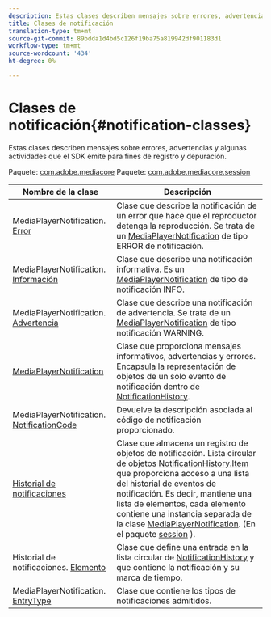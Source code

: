 ```yaml
---
description: Estas clases describen mensajes sobre errores, advertencias y algunas actividades que el SDK emite para fines de registro y depuración.
title: Clases de notificación
translation-type: tm+mt
source-git-commit: 89bdda1d4bd5c126f19ba75a819942df901183d1
workflow-type: tm+mt
source-wordcount: '434'
ht-degree: 0%

---
```



# Clases de notificación{#notification-classes}

Estas clases describen mensajes sobre errores, advertencias y algunas actividades que el SDK emite para fines de registro y depuración.

Paquete: [com.adobe.mediacore](https://help.adobe.com/en_US/primetime/api/psdk/javadoc_1.4/com/adobe/mediacore/package-summary.html) Paquete: [com.adobe.mediacore.session](https://help.adobe.com/en_US/primetime/api/psdk/javadoc_1.4/com/adobe/mediacore/session/package-summary.html)

| Nombre de la clase | Descripción |
|---|---|
| MediaPlayerNotification. [Error](https://help.adobe.com/en_US/primetime/api/psdk/javadoc_1.4/com/adobe/mediacore/MediaPlayerNotification.Error.html) | Clase que describe la notificación de un error que hace que el reproductor detenga la reproducción. Se trata de un [MediaPlayerNotification](https://help.adobe.com/en_US/primetime/api/psdk/javadoc_1.4/com/adobe/mediacore/MediaPlayerNotification.html) de tipo ERROR de notificación. |
| MediaPlayerNotification. [Información](https://help.adobe.com/en_US/primetime/api/psdk/javadoc_1.4/com/adobe/mediacore/MediaPlayerNotification.Info.html) | Clase que describe una notificación informativa. Es un [MediaPlayerNotification](https://help.adobe.com/en_US/primetime/api/psdk/javadoc_1.4/com/adobe/mediacore/MediaPlayerNotification.html) de tipo de notificación INFO. |
| MediaPlayerNotification. [Advertencia](https://help.adobe.com/en_US/primetime/api/psdk/javadoc_1.4/com/adobe/mediacore/MediaPlayerNotification.Warning.html) | Clase que describe una notificación de advertencia. Se trata de un [MediaPlayerNotification](https://help.adobe.com/en_US/primetime/api/psdk/javadoc_1.4/com/adobe/mediacore/MediaPlayerNotification.html) de tipo notificación WARNING. |
| [MediaPlayerNotification](https://help.adobe.com/en_US/primetime/api/psdk/javadoc_1.4/com/adobe/mediacore/MediaPlayerNotification.html) | Clase que proporciona mensajes informativos, advertencias y errores. Encapsula la representación de objetos de un solo evento de notificación dentro de [NotificationHistory](https://help.adobe.com/en_US/primetime/api/psdk/javadoc_1.4/com/adobe/mediacore/session/NotificationHistory.html). |
| MediaPlayerNotification. [NotificationCode](https://help.adobe.com/en_US/primetime/api/psdk/javadoc_1.4/com/adobe/mediacore/MediaPlayerNotification.NotificationCode.html) | Devuelve la descripción asociada al código de notificación proporcionado. |
| [Historial de notificaciones](https://help.adobe.com/en_US/primetime/api/psdk/javadoc_1.4/com/adobe/mediacore/session/NotificationHistory.html) | Clase que almacena un registro de objetos de notificación. Lista circular de objetos [NotificationHistory.Item](https://help.adobe.com/en_US/primetime/api/psdk/javadoc_1.4/com/adobe/mediacore/session/NotificationHistory.Item.html) que proporciona acceso a una lista del historial de eventos de notificación. Es decir, mantiene una lista de elementos, cada elemento contiene una instancia separada de la clase [MediaPlayerNotification](https://help.adobe.com/en_US/primetime/api/psdk/javadoc_1.4/com/adobe/mediacore/MediaPlayerNotification.html). (En el paquete [session](https://help.adobe.com/en_US/primetime/api/psdk/javadoc_1.4/com/adobe/mediacore/session/package-summary.html) ). |
| Historial de notificaciones. [Elemento](https://help.adobe.com/en_US/primetime/api/psdk/javadoc_1.4/com/adobe/mediacore/session/NotificationHistory.Item.html) | Clase que define una entrada en la lista circular de [NotificationHistory](https://help.adobe.com/en_US/primetime/api/psdk/javadoc_1.4/com/adobe/mediacore/session/NotificationHistory.html) y que contiene la notificación y su marca de tiempo. |
| MediaPlayerNotification. [EntryType](https://help.adobe.com/en_US/primetime/api/psdk/javadoc_1.4/com/adobe/mediacore/MediaPlayerNotification.EntryType.html) | Clase que contiene los tipos de notificaciones admitidos. |